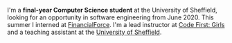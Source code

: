 I'm a **final-year Computer Science student** at the University of Sheffield, looking for an opportunity in software engineering from June 2020. This summer I interned at [FinancialForce](https://financialforce.com). I'm a lead instructor at [Code First: Girls](https://codefirstgirls.org.uk) and a teaching assistant at the [University of Sheffield](https://www.sheffield.ac.uk/dcs).
